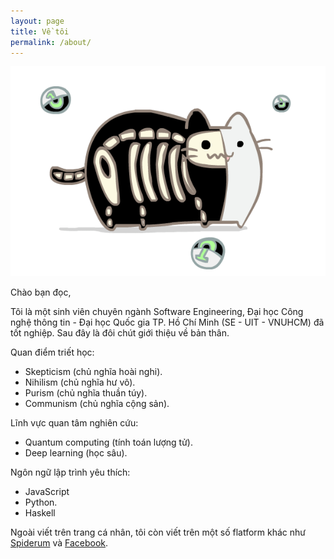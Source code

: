 ```yaml
---
layout: page
title: Về tôi
permalink: /about/
---
```


<p align="center">
  <img maxwidth="460" maxheight="300" src="https://raw.githubusercontent.com/vutuanhai237/vutuanhai237/main/cat.gif">
</p>

Chào bạn đọc,

Tôi là một sinh viên chuyên ngành Software Engineering, Đại học Công nghệ thông tin - Đại học Quốc gia TP. Hồ Chí Minh (SE - UIT - VNUHCM) đã tốt nghiệp. Sau đây là đôi chút giới thiệu về bản thân.

Quan điểm triết học: 
- Skepticism (chủ nghĩa hoài nghi).
- Nihilism (chủ nghĩa hư vô).
- Purism (chủ nghĩa thuần túy).
- Communism (chủ nghĩa cộng sản). 

Lĩnh vực quan tâm nghiên cứu:
- Quantum computing (tính toán lượng tử).
- Deep learning (học sâu).

Ngôn ngữ lập trình yêu thích:
- JavaScript
- Python.
- Haskell

Ngoài viết trên trang cá nhân, tôi còn viết trên một số flatform khác như [Spiderum](https://spiderum.com/nguoi-dung/haimeohung) và [Facebook](https://www.facebook.com/groups/bht.cnpm.uit).

